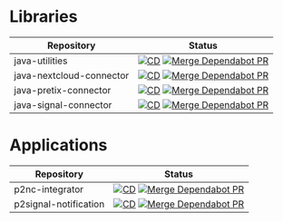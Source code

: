 # Libraries
| Repository | Status |
| -- | -- |
| java-utilities | [![CD](https://github.com/derBobby/java-utilities/actions/workflows/test-and-publish.yml/badge.svg)](https://github.com/derBobby/java-utilities/actions/workflows/test-and-publish.yml) [![Merge Dependabot PR](https://github.com/derBobby/java-utilities/actions/workflows/dependabot-automerge.yml/badge.svg)](https://github.com/derBobby/java-utilities/actions/workflows/dependabot-automerge.yml) |
| java-nextcloud-connector | [![CD](https://github.com/derBobby/java-nextcloud-connector/actions/workflows/test-and-publish.yml/badge.svg)](https://github.com/derBobby/java-nextcloud-connector/actions/workflows/test-and-publish.yml) [![Merge Dependabot PR](https://github.com/derBobby/java-nextcloud-connector/actions/workflows/dependabot-automerge.yml/badge.svg)](https://github.com/derBobby/java-nextcloud-connector/actions/workflows/dependabot-automerge.yml) |
| java-pretix-connector | [![CD](https://github.com/derBobby/java-pretix-connector/actions/workflows/test-and-publish.yml/badge.svg)](https://github.com/derBobby/java-pretix-connector/actions/workflows/test-and-publish.yml) [![Merge Dependabot PR](https://github.com/derBobby/java-pretix-connector/actions/workflows/dependabot-automerge.yml/badge.svg)](https://github.com/derBobby/java-pretix-connector/actions/workflows/dependabot-automerge.yml) |
| java-signal-connector | [![CD](https://github.com/derBobby/java-signal-connector/actions/workflows/test-and-publish.yml/badge.svg)](https://github.com/derBobby/java-signal-connector/actions/workflows/test-and-publish.yml) [![Merge Dependabot PR](https://github.com/derBobby/java-signal-connector/actions/workflows/dependabot-automerge.yml/badge.svg)](https://github.com/derBobby/java-signal-connector/actions/workflows/dependabot-automerge.yml) |

# Applications
| Repository | Status |
| -- | -- |
| p2nc-integrator | [![CD](https://github.com/derBobby/p2nc-integrator/actions/workflows/test-and-deploy.yml/badge.svg)](https://github.com/derBobby/p2nc-integrator/actions/workflows/test-and-deploy.yml) [![Merge Dependabot PR](https://github.com/derBobby/p2nc-integrator/actions/workflows/dependabot-automerge.yml/badge.svg)](https://github.com/derBobby/p2nc-integrator/actions/workflows/dependabot-automerge.yml) |
| p2signal-notification | [![CD](https://github.com/derBobby/p2signal-notification/actions/workflows/test-and-deploy.yml/badge.svg)](https://github.com/derBobby/p2signal-notification/actions/workflows/test-and-deploy.yml) [![Merge Dependabot PR](https://github.com/derBobby/p2signal-notification/actions/workflows/dependabot-automerge.yml/badge.svg)](https://github.com/derBobby/p2signal-notification/actions/workflows/dependabot-automerge.yml) |

